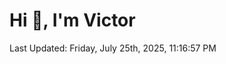 <h1>Hi 👋, I'm Victor </h1>

<!--RECENT_ACTIVITY:start-->
<!--RECENT_ACTIVITY:end-->

<!--RECENT_ACTIVITY:last_update-->
Last Updated: Friday, July 25th, 2025, 11:16:57 PM
<!--RECENT_ACTIVITY:last_update_end-->
